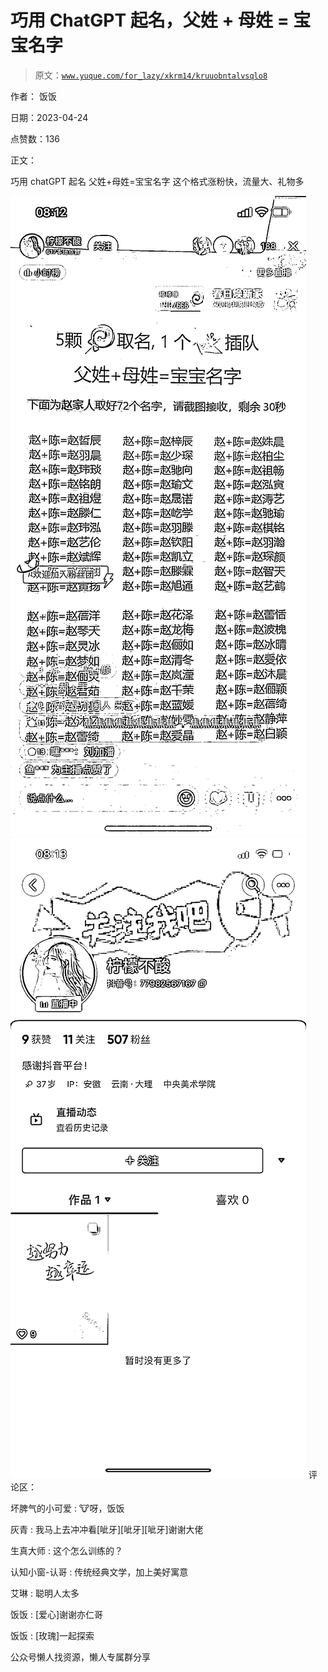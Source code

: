 # 巧用 ChatGPT 起名，父姓 + 母姓 = 宝宝名字

> 原文：[`www.yuque.com/for_lazy/xkrm14/kruuobntalvsqlo8`](https://www.yuque.com/for_lazy/xkrm14/kruuobntalvsqlo8)



作者： 饭饭



日期：2023-04-24



点赞数：136



正文：



巧用 chatGPT 起名 父姓+母姓=宝宝名字 这个格式涨粉快，流量大、礼物多



![](img/67b8fa867ac39ce4dcd7951eaf15c165.png)  <ne-p id="u28551491" data-lake-id="u28551491">![](img/48a4c890899fc183b22097811ca1357a.png)  <ne-p id="u7a382d5d" data-lake-id="u7a382d5d">评论区：



坏脾气的小可爱 : 🐮呀，饭饭



灰青 : 我马上去冲冲看[呲牙][呲牙][呲牙]谢谢大佬



生真大师 : 这个怎么训练的？



认知小窗-认哥 : 传统经典文学，加上美好寓意



艾琳 : 聪明人太多



饭饭 : [爱心]谢谢亦仁哥



饭饭 : [玫瑰]一起探索



公众号懒人找资源，懒人专属群分享

</ne-p></ne-p>